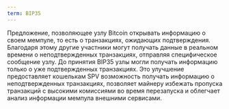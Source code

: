 ```yaml
---
term: BIP35
---
```


Предложение, позволяющее узлу Bitcoin открывать информацию о своем мемпуле, то есть о транзакциях, ожидающих подтверждения. Благодаря этому другие участники могут получать данные в реальном времени о неподтвержденных транзакциях, отправляя специфическое сообщение узлу. До принятия BIP35 узлы могли получать информацию только о уже подтвержденных транзакциях. Это улучшение предоставляет кошелькам SPV возможность получать информацию о неподтвержденных транзакциях, позволяет майнеру избежать пропуска транзакций с высокими комиссиями во время перезапуска и облегчает анализ информации мемпула внешними сервисами.